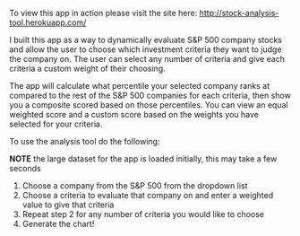 To view this app in action please visit the site here: http://stock-analysis-tool.herokuapp.com/

I built this app as a way to dynamically evaluate S&P 500 company stocks and allow the user to choose which investment criteria they want to judge the company on. The user can select any number of criteria and give each criteria a custom weight of their choosing.

The app will calculate what percentile your selected company ranks at compared to the rest of the S&P 500 companies for each criteria, then show you a composite scored based on those percentiles. You can view an equal weighted score and a custom score based on the weights you have selected for your criteria.

To use the analysis tool do the following:

**NOTE** the large dataset for the app is loaded initially, this may take a few seconds
1) Choose a company from the S&P 500 from the dropdown list
2) Choose a criteria to evaluate that company on and enter a weighted value to give that criteria
3) Repeat step 2 for any number of criteria you would like to choose
4) Generate the chart!


